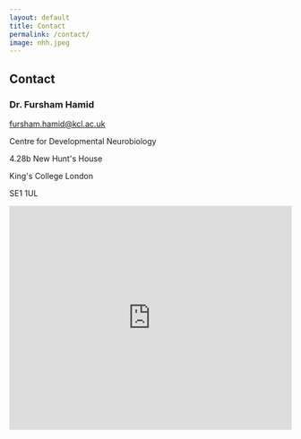 ```yaml
---
layout: default
title: Contact
permalink: /contact/
image: nhh.jpeg
---
```


<div class="herobanner flex-wrapper flex-center" style="background-image: url('{{ site.baseurl }}/images/{{ page.image }}');">
</div>

<div class="entry">

<h2>Contact</h2>

<h3>Dr. Fursham Hamid</h3>
<a href="mailto:fursham.hamid@kcl.ac.uk">fursham.hamid@kcl.ac.uk</a>

<p>Centre for Developmental Neurobiology</p>
<p>4.28b New Hunt's House</p>
<p>King's College London</p>	 
<p>SE1 1UL </p>

</div>

<iframe src="https://www.google.com/maps/embed?pb=!1m18!1m12!1m3!1d2483.5697187152323!2d-0.0918313342302071!3d51.50276307963435!2m3!1f0!2f0!3f0!3m2!1i1024!2i768!4f13.1!3m3!1m2!1s0x48760359bdd7498b%3A0x4ece31723683e946!2sNewcomen%20St%2C%20London%20SE1%201UL!5e0!3m2!1sen!2suk!4v1681227436779!5m2!1sen!2suk" width="100%" height="400px" style="border:0;" allowfullscreen="" loading="lazy" referrerpolicy="no-referrer-when-downgrade"></iframe>